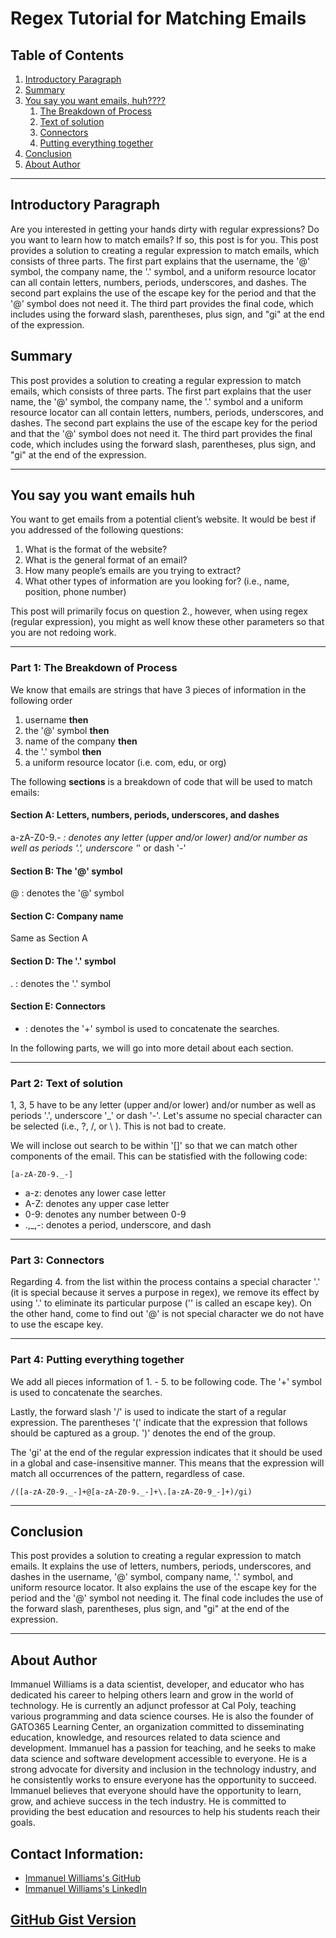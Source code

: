 # Regex Tutorial for Matching Emails





## Table of Contents

1. [Introductory Paragraph](https://github.com/gato365/gato365-regex#Introductory-Paragraph)
2. [Summary](https://github.com/gato365/gato365-regex#Summary)
3. [You say you want emails, huh????](https://github.com/gato365/gato365-regex#You-say-you-want-emails-huh)
   1. [The Breakdown of Process](https://github.com/gato365/gato365-regex#Part-1:-The-Breakdown-of-Process)
   2. [Text of solution](https://github.com/gato365/gato365-regex#Part-2:-Text-of-solution)
   3. [Connectors](https://github.com/gato365/gato365-regex#Part-3:-Connectors)
   4. [Putting everything together](https://github.com/gato365/gato365-regex#Part-4:-Putting-everything-together)
4. [Conclusion](https://github.com/gato365/gato365-regex#Conclusion)
5. [About Author](https://github.com/gato365/gato365-regex#About-Author)


-----------
## Introductory Paragraph

Are you interested in getting your hands dirty with regular expressions? Do you want to learn how to match emails? If so, this post is for you. This post provides a solution to creating a regular expression to match emails, which consists of three parts. The first part explains that the username, the '@' symbol, the company name, the '.' symbol, and a uniform resource locator can all contain letters, numbers, periods, underscores, and dashes. The second part explains the use of the escape key for the period and that the '@' symbol does not need it. The third part provides the final code, which includes using the forward slash, parentheses, plus sign, and "gi" at the end of the expression.

## Summary
This post provides a solution to creating a regular expression to match emails, which consists of three parts. The first part explains that the user name, the '@' symbol, the company name, the '.' symbol and a uniform resource locator can all contain letters, numbers, periods, underscores, and dashes. The second part explains the use of the escape key for the period and that the '@' symbol does not need it. The third part provides the final code, which includes using the forward slash, parentheses, plus sign, and "gi" at the end of the expression.



-----------

## You say you want emails huh
You want to get emails from a potential client’s website. It would be best if you addressed of the following questions:

1. What is the format of the website?
2. What is the general format of an email?
3. How many people’s emails are you trying to extract?
4. What other types of information are you looking for? (i.e., name, position, phone number)

This post will primarily focus on question 2., however, when using regex (regular expression), you might as well know these other parameters so that you are not redoing work.



-----------

### Part 1: The Breakdown of Process

We know that emails are strings that have 3 pieces of information in the following order

1. username  **then**
2. the '@' symbol **then**
3. name of the company **then**
4. the '.' symbol **then**
5. a uniform resource locator (i.e. com, edu, or org)

The following **sections** is a breakdown of code that will be used to match emails:

#### Section A: Letters, numbers, periods, underscores, and dashes

a-zA-Z0-9._- : denotes any letter (upper and/or lower) and/or number as well as periods '.', underscore '_' or dash '-'

#### Section B: The '@' symbol
@ : denotes the '@' symbol

#### Section C: Company name
Same as Section A

#### Section D: The '.' symbol

\. : denotes the '.' symbol

#### Section E: Connectors

+ : denotes the '+' symbol is used to concatenate the searches.

In the following parts, we will go into more detail about each section.

-----------

### Part 2: Text of solution
1, 3, 5 have to be any letter (upper and/or lower) and/or number as well as periods '.', underscore '_' or dash '-'. Let's assume no special character can be selected (i.e., ?, /, or  \ ). This is not bad to create.

We will inclose out search to be within '[]' so that we can match other components of the email. This can be statisfied with the following code:

```
[a-zA-Z0-9._-]
```

- a-z: denotes any lower case letter
- A-Z: denotes any upper case letter
- 0-9: denotes any number between 0-9
- .,_,-: denotes a period, underscore, and dash

-----------

### Part 3: Connectors

Regarding 4. from the list within the process contains a special character '.' (it is special because it serves a purpose in regex), we remove its effect by using '\.' to eliminate its particular purpose ('\' is called an escape key). On the other hand, come to find out '@' is not  special character we do not have to use the escape key.

-----------

### Part 4: Putting everything together

We add all pieces information of 1. - 5. to be following code. The '+' symbol is used to concatenate the searches.

Lastly, the forward slash '/' is used to indicate the start of a regular expression. The parentheses '(' indicate that the expression that follows should be captured as a group. ')' denotes the end of the group.

The 'gi' at the end of the regular expression indicates that it should be used in a global and case-insensitive manner. This means that the expression will match all occurrences of the pattern, regardless of case.


```
/([a-zA-Z0-9._-]+@[a-zA-Z0-9._-]+\.[a-zA-Z0-9_-]+)/gi)
```







-----------

## Conclusion
This post provides a solution to creating a regular expression to match emails. It explains the use of letters, numbers, periods, underscores, and dashes in the username, '@' symbol, company name, '.' symbol, and uniform resource locator. It also explains the use of the escape key for the period and the '@' symbol not needing it. The final code includes the use of the forward slash, parentheses, plus sign, and "gi" at the end of the expression.

-----------

## About Author
Immanuel Williams is a data scientist, developer, and educator who has dedicated his career to helping others learn and grow in the world of technology. He is currently an adjunct professor at Cal Poly, teaching various programming and data science courses. He is also the founder of GATO365 Learning Center, an organization committed to disseminating education, knowledge, and resources related to data science and development. Immanuel has a passion for teaching, and he seeks to make data science and software development accessible to everyone. He is a strong advocate for diversity and inclusion in the technology industry, and he consistently works to ensure everyone has the opportunity to succeed. Immanuel believes that everyone should have the opportunity to learn, grow, and achieve success in the tech industry. He is committed to providing the best education and resources to help his students reach their goals.

## Contact Information:

- [Immanuel Williams's GitHub](https://github.com/gato365)
- [Immanuel Williams's LinkedIn](https://www.linkedin.com/in/immanuelwilliams/)

## [GitHub Gist Version](https://gist.github.com/gato365/5dd0f0241676b06b6f27f2ba52db7a4c)